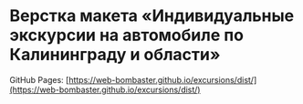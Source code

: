 # Верстка макета «Индивидуальные экскурсии на автомобиле по Калининграду и области»

GitHub Pages: [https://web-bombaster.github.io/excursions/dist/](https://web-bombaster.github.io/excursions/dist/)
